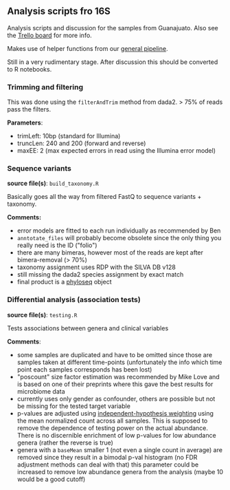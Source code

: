 ## Analysis scripts fro 16S

Analysis scripts and discussion for the samples from Guanajuato. Also see
the [Trello board](https://trello.com/b/rHtrpyiz/microbiome) for more info.

Makes use of helper functions from our [general pipeline](https://github.com/resendislab/microbiome).

Still in a very rudimentary stage. After discussion this should be converted
to R notebooks.

### Trimming and filtering

This was done using the `filterAndTrim` method from dada2. > 75% of reads pass
the filters.

**Parameters**:

- trimLeft: 10bp (standard for Illumina)
- truncLen: 240 and 200 (forward and reverse)
- maxEE: 2 (max expected errors in read using the Illumina error model)

### Sequence variants

**source file(s)**: `build_taxonomy.R`

Basically goes all the way from filtered FastQ to sequence variants + taxonomy.

**Comments:**

- error models are fitted to each run individually as recommended by Ben
- `anntotate_files` will probably become obsolete since the only thing you really
  need is the ID ("folio")
- there are many bimeras, however most of the reads are kept after bimera-removal
  (> 70%)
- taxonomy assignment uses RDP with the SILVA DB v128
- still missing the dada2 species assignment by exact match
- final product is a [phyloseq](https://joey711.github.io/phyloseq/) object

### Differential analysis (association tests)

**source file(s)**: `testing.R`

Tests associations between genera and clinical variables

**Comments**:

- some samples are duplicated and have to be omitted since those are samples taken
  at different time-points (unfortunately the info which time point each samples
  corresponds has been lost)
- "poscount" size factor estimation was recommended by Mike Love and is based on
  one of their preprints where this gave the best results for microbiome data
- currently uses only gender as confounder, others are possible but not be missing
  for the tested target variable
- p-values are adjusted using [independent-hypothesis weighting](https://www.ncbi.nlm.nih.gov/pmc/articles/PMC4930141/)
  using the mean normalized count across all samples. This is supposed to remove
  the dependence of testing power on the actual abundance. There is no discernible
  enrichment of low p-values for low abundance genera (rather the reverse is true)
- genera with a `baseMean` smaller 1 (not even a single count in average) are removed
  since they result in a bimodal p-val histogram (no FDR adjustment methods can deal with that)
  this parameter could be increased to remove low abundance genera from the analysis
  (maybe 10 would be a good cutoff)

